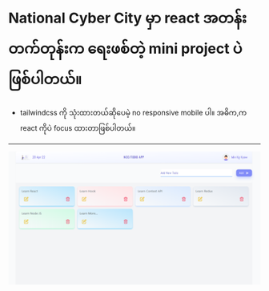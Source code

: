# National Cyber City မှာ react အတန်းတက်တုန်းက ရေးဖစ်တဲ့ mini project ပဲဖြစ်ပါတယ်။

- tailwindcss ကို သုံးထားတယ်ဆိုပေမဲ့ no responsive mobile ပါ။ အဓိက,က react ကိုပဲ focus ထားတာဖြစ်ပါတယ်။

---

![project preview!](./preview/ncc-todo-tuto.png "Image preview")
